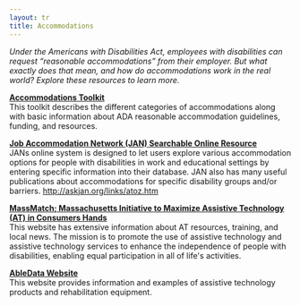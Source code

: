 ```yaml
---
layout: tr
title: Accommodations
---
```

_Under the Americans with Disabilities Act, employees with disabilities can request “reasonable accommodations” from their employer. But what exactly does that mean, and how do accommodations work in the real world? Explore these resources to learn more._

[**Accommodations Toolkit**](files/accomm-toolkit.doc)  
This toolkit describes the different categories of accommodations along with basic information about ADA reasonable accommodation guidelines, funding, and resources.

[**Job Accommodation Network (JAN) Searchable Online Resource**](http://askjan.org/soar/index.htm)  
JANs online system is designed to let users explore various accommodation options for people with disabilities in work and educational settings by entering specific information into their database. JAN also has many useful publications about accommodations for specific disability groups and/or barriers.
<http://askjan.org/links/atoz.htm>  

[**MassMatch; Massachusetts Initiative to Maximize Assistive Technology (AT) in Consumers Hands**](http://www.massmatch.org)  
This website has extensive information about AT resources, training, and local news. The mission is to promote the use of assistive technology and assistive technology services to enhance the independence of people with disabilities, enabling equal participation in all of life's activities.

[**AbleData Website**](http://www.abledata.com/)  
This website provides information and examples of assistive technology products and rehabilitation equipment.
